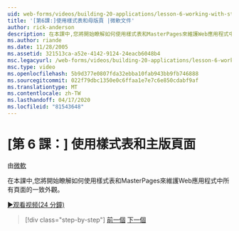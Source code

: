```yaml
---
uid: web-forms/videos/building-20-applications/lesson-6-working-with-stylesheets-and-master-pages
title: '[第6課:]使用樣式表和母版頁 |微軟文件'
author: rick-anderson
description: 在本課中,您將開始瞭解如何使用樣式表和MasterPages來維護Web應用程式中所有頁面的一致外觀。
ms.author: riande
ms.date: 11/28/2005
ms.assetid: 321513ca-a52e-4142-9124-24eacb6048b4
msc.legacyurl: /web-forms/videos/building-20-applications/lesson-6-working-with-stylesheets-and-master-pages
msc.type: video
ms.openlocfilehash: 5b9d377e0807fda32ebba10fab943bb9fb746888
ms.sourcegitcommit: 022f79dbc1350e0c6ffaa1e7e7c6e850cdabf9af
ms.translationtype: MT
ms.contentlocale: zh-TW
ms.lasthandoff: 04/17/2020
ms.locfileid: "81543648"
---
```

# <a name="lesson-6-working-with-stylesheets-and-master-pages"></a>[第 6 課：] 使用樣式表和主版頁面

由[微軟](https://github.com/microsoft)

在本課中,您將開始瞭解如何使用樣式表和MasterPages來維護Web應用程式中所有頁面的一致外觀。

[&#9654;观看视频(24 分鐘)](https://channel9.msdn.com/Blogs/ASP-NET-Site-Videos/lesson-6-working-with-stylesheets-and-master-pages)

> [!div class="step-by-step"]
> [前一個](lesson-5-debugging-and-tracing-your-website.md)
> [下一個](lesson-7-databinding-to-user-interface-controls.md)
